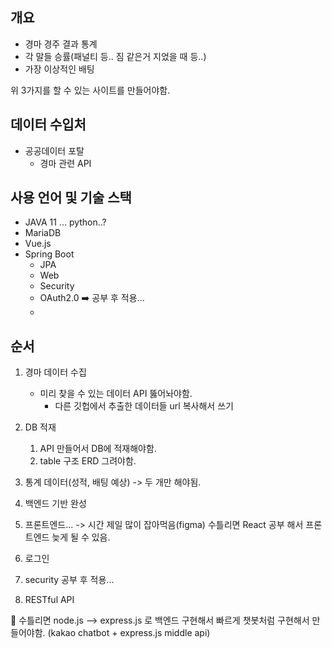 ## 개요
* 경마 경주 결과 통계
* 각 말들 승률(패널티 등.. 짐 같은거 지었을 때 등..)
* 가장 이상적인 배팅

위 3가지를 할 수 있는 사이트를 만들어야함.


## 데이터 수입처
* 공공데이터 포탈
	* 경마 관련 API


## 사용 언어 및 기술 스택

* JAVA 11 ... python..?
* MariaDB
* Vue.js
* Spring Boot
	* JPA
	* Web
	* Security
	* OAuth2.0 ➡️ 공부 후 적용...
	* 



## 순서

1. 경마 데이터 수집
	* 미리 찾을 수 있는 데이터 API 뚫어놔야함.
		* 다른 깃헙에서 추출한 데이터들 url 복사해서 쓰기

2. DB 적재
	1. API 만들어서 DB에 적재해야함.
	2. table 구조 ERD 그려야함.

3. 통계 데이터(성적, 배팅 예상) -> 두 개만 해야됨.
   
4. 백엔드 기반 완성
   
5. 프론트엔드... -> 시간 제일 많이 잡아먹음(figma)
	수틀리면 React 공부 해서 프론트엔드 늦게 될 수 있음.

6. 로그인

7. security 공부 후 적용...

8. RESTful API


🔼 수틀리면 node.js --> express.js 로 백엔드 구현해서 빠르게 챗봇처럼 구현해서 만들어야함. (kakao chatbot + express.js middle api)